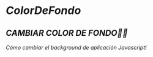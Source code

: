 # **_ColorDeFondo_**

## **_CAMBIAR COLOR DE FONDO🧑‍💻_**
_Cómo cambiar el background de aplicación Javascript!_
